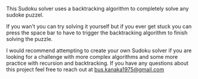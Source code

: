 This Sudoku solver uses a backtracking algorithm to completely solve any sudoke puzzel.

If you wan't you can try solving it yourself but if you ever get stuck you can press the space bar to have to trigger the backtracking algorithm to finish solving the puzzle.

I would recommend attempting to create your own Sudoku solver if you are looking for a challenge with more complex algorithms and some more practice with recursion and backtracking. If you have any questions about this project feel free to reach out at bus.kanaka1975@gmail.com

